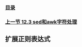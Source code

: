 ### [目录](https://github.com/Letitmiss/Linux-learning/blob/master/README.md)
### [上一节 12.3 sed和awk字符处理 ](https://github.com/Letitmiss/Linux-learning/blob/master/blog/12.2regular.md)

## 扩展正则表达式
